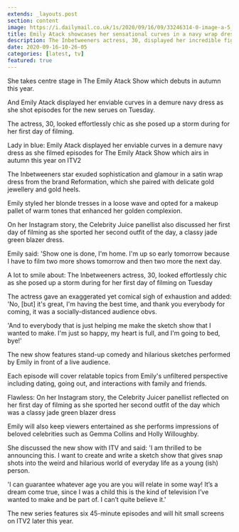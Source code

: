 ```yaml
---
extends: _layouts.post
section: content
image: https://i.dailymail.co.uk/1s/2020/09/16/09/33246314-0-image-a-5_1600245856404.jpg 
title: Emily Atack showcases her sensational curves in a navy wrap dress as she films The Emily Atack Show 
description: The Inbetweeners actress, 30, displayed her incredible figure in a navy dress as she filmed episodes for her new comedy show on Tuesday. 
date: 2020-09-16-10-26-05 
categories: [latest, tv] 
featured: true 
--- 
```

She takes centre stage in The Emily Atack Show which debuts in autumn this year. 

And Emily Atack displayed her enviable curves in a demure navy dress as she shot episodes for the new serues on Tuesday. 

The actress, 30, looked effortlessly chic as she posed up a storm during for her first day of filming. 

Lady in blue: Emily Atack displayed her enviable curves in a demure navy dress as she filmed episodes for The Emily Atack Show which airs in autumn this year on ITV2 

The Inbetweeners star exuded sophistication and glamour in a satin wrap dress from the brand Reformation, which she paired with delicate gold jewellery and gold heels.

Emily styled her blonde tresses in a loose wave and opted for a makeup pallet of warm tones that enhanced her golden complexion.   

On her Instagram story, the Celebrity Juice panellist also discussed her first day of filming as she sported her second outfit of the day, a classy jade green blazer dress.

Emily said: 'Show one is done, I'm home. I'm up so early tomorrow because I have to film two more shows tomorrow and then two more the next day. 

A lot to smile about: The Inbetweeners actress, 30, looked effortlessly chic as she posed up a storm during for her first day of filming on Tuesday

The actress gave an exaggerated yet comical sigh of exhaustion and added: 'No, [but] it's great, I'm having the best time, and thank you everybody for coming, it was a socially-distanced audience obvs.

'And to everybody that is just helping me make the sketch show that I wanted to make. I'm just so happy, my heart is full, and I'm going to bed, bye!'  

The new show features stand-up comedy and hilarious sketches performed by Emily in front of a live audience. 

Each episode will cover relatable topics from Emily's unfiltered perspective including dating, going out, and interactions with family and friends. 

Flawless: On her Instagram story, the Celebrity Juicer panellist reflected on her first day of filming as she sported her second outfit of the day which was a classy jade green blazer dress 

Emily will also keep viewers entertained as she performs impressions of beloved celebrities such as Gemma Collins and Holly Willoughby. 

She discussed the new show with ITV and said: 'I am thrilled to be announcing this. I want to create and write a sketch show that gives snap shots into the weird and hilarious world of everyday life as a young (ish) person. 

'I can guarantee whatever age you are you will relate in some way! It’s a dream come true, since I was a child this is the kind of television I’ve wanted to make and be part of. I can’t quite believe it.' 

The new series features six 45-minute episodes and will hit small screens on ITV2 later this year. 


